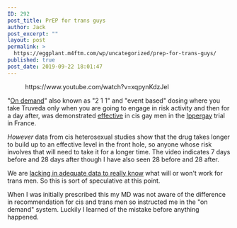 ```yaml
---
ID: 292
post_title: PrEP for trans guys
author: Jack
post_excerpt: ""
layout: post
permalink: >
  https://eggplant.m4ftm.com/wp/uncategorized/prep-for-trans-guys/
published: true
post_date: 2019-09-22 18:01:47
---
```

<!-- wp:core-embed/youtube {"url":"https://www.youtube.com/watch?v=xqpynKdzJeI","type":"video","providerNameSlug":"youtube","className":"wp-embed-aspect-16-9 wp-has-aspect-ratio"} -->
<figure class="wp-block-embed-youtube wp-block-embed is-type-video is-provider-youtube wp-embed-aspect-16-9 wp-has-aspect-ratio"><div class="wp-block-embed__wrapper">
https://www.youtube.com/watch?v=xqpynKdzJeI
</div></figure>
<!-- /wp:core-embed/youtube -->

<!-- wp:paragraph -->
<p>"<a href="https://www.out.com/health/2019/3/22/what-you-need-know-about-prep-demand" rel="noreferrer noopener" target="_blank">On demand</a>"
 also known as "2 1 1" and "event based" dosing where you take Truveda 
only when you are going to engage in risk activity and then for a day 
after, was demonstrated <a href="https://www.iwantprepnow.co.uk/prep-trials/#ipergay" rel="noreferrer noopener" target="_blank">effective</a> in cis gay men in the <a href="http://www.hivnet.ubc.ca/clinical-trials/ctn268/" rel="noreferrer noopener" target="_blank">Ippergay</a> trial in France.</p>
<!-- /wp:paragraph -->

<!-- wp:paragraph -->
<p><em>However</em>
 data from cis heterosexual studies show that the drug takes longer to 
build up to an effective level in the front hole, so anyone whose risk 
involves that will need to take it for a longer time. The video 
indicates 7 days before and 28 days after though I have also seen 28 
before and 28 after.</p>
<!-- /wp:paragraph -->

<!-- wp:paragraph -->
<p>We are <a href="http://www.hivequal.org/hiv-equal-online/trans-men-the-invisible-battle-with-hiv" rel="noreferrer noopener" target="_blank">lacking in adequate data to really know</a> what will or won't work for trans men. So this is sort of speculative at this point.</p>
<!-- /wp:paragraph -->

<!-- wp:paragraph -->
<p>When
 I was initially prescribed this my MD was not aware of the difference 
in recommendation for cis and trans men so instructed me in the "on 
demand" system. Luckily I learned of the mistake before anything 
happened.</p>
<!-- /wp:paragraph -->